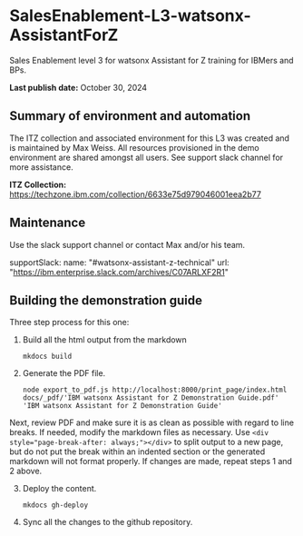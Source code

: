 # SalesEnablement-L3-watsonx-AssistantForZ
Sales Enablement level 3 for watsonx Assistant for Z training for IBMers and BPs.

**Last publish date:** October 30, 2024

## Summary of environment and automation

The ITZ collection and associated environment for this L3 was created and is maintained by Max Weiss. All resources provisioned in the demo environment are shared amongst all users. See support slack channel for more assistance.

**ITZ Collection:** <a href="https://techzone.ibm.com/collection/6633e75d979046001eea2b77" target="_blank">https://techzone.ibm.com/collection/6633e75d979046001eea2b77</a>

## Maintenance

Use the slack support channel or contact Max and/or his team.

  supportSlack: 
    name: "#watsonx-assistant-z-technical"
    url: "https://ibm.enterprise.slack.com/archives/C07ARLXF2R1"

## Building the demonstration guide

Three step process for this one:


1. Build all the html output from the markdown

    ```
    mkdocs build
    ```

2. Generate the PDF file.

    ```
    node export_to_pdf.js http://localhost:8000/print_page/index.html docs/_pdf/'IBM watsonx Assistant for Z Demonstration Guide.pdf' 'IBM watsonx Assistant for Z Demonstration Guide'
    ```

Next, review PDF and make sure it is as clean as possible with regard to line breaks. If needed, modify the markdown files as necessary. Use ```<div style="page-break-after: always;"></div>``` to split output to a new page, but do not put the break within an indented section or the generated markdown will not format properly. If changes are made, repeat steps 1 and 2 above.

3. Deploy the content.

    ```
    mkdocs gh-deploy
    ```

4. Sync all the changes to the github repository.